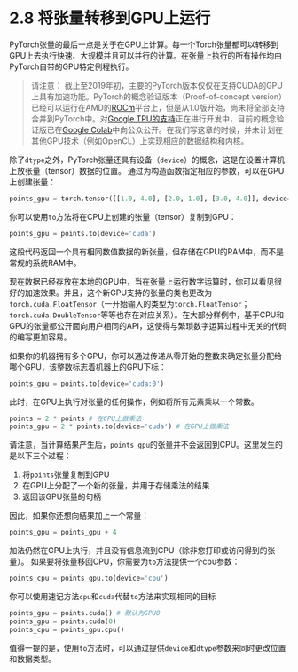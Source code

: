 # 2.8 将张量转移到GPU上运行

PyTorch张量的最后一点是关于在GPU上计算。每一个Torch张量都可以转移到GPU上去执行快速、大规模并且可以并行的计算。在张量上执行的所有操作均由PyTorch自带的GPU特定例程执行。

> 请注意：
> 截止至2019年初，主要的PyTorch版本仅仅在支持CUDA的GPU上具有加速功能。PyTorch的概念验证版本（Proof-of-concept version）已经可以运行在AMD的[ROCm](https://rocm.github.io)平台上，但是从1.0版开始，尚未将全部支持合并到PyTorch中。对[Google TPU的支持](https://github.com/pytorch/xla)正在进行开发中，目前的概念验证版已在[Google Colab](https://colab.research.google.com)中向公众公开。在我们写这章的时候，并未计划在其他GPU技术（例如OpenCL）上实现相应的数据结构和内核。

除了`dtype`之外，PyTorch张量还具有设备（`device`）的概念，这是在设置计算机上放张量（tensor）数据的位置。 通过为构造函数指定相应的参数，可以在GPU上创建张量：

```python
points_gpu = torch.tensor([[1.0, 4.0], [2.0, 1.0], [3.0, 4.0]], device='cuda')
```

你可以使用`to`方法将在CPU上创建的张量（tensor）复制到GPU：

```python
points_gpu = points.to(device='cuda')
```

这段代码返回一个具有相同数值数据的新张量，但存储在GPU的RAM中，而不是常规的系统RAM中。

现在数据已经存放在本地的GPU中，当在张量上运行数字运算时，你可以看见很好的加速效果。并且，这个新GPU支持的张量的类也更改为`torch.cuda.FloatTensor`（一开始输入的类型为`torch.FloatTensor`；`torch.cuda.DoubleTensor`等等也存在对应关系）。在大部分样例中，基于CPU和GPU的张量都公开面向用户相同的API，这使得与繁琐数字运算过程中无关的代码的编写更加容易。

如果你的机器拥有多个GPU，你可以通过传递从零开始的整数来确定张量分配给哪个GPU，该整数标志着机器上的GPU下标：

```python
points_gpu = points.to(device='cuda:0')
```

此时，在GPU上执行对张量的任何操作，例如将所有元素乘以一个常数。

```python
points = 2 * points # 在CPU上做乘法
points_gpu = 2 * points.to(device='cuda') # 在GPU上做乘法
```

请注意，当计算结果产生后，`points_gpu`的张量并不会返回到CPU。这里发生的是以下三个过程： 

1. 将`points`张量复制到GPU
2. 在GPU上分配了一个新的张量，并用于存储乘法的结果
3. 返回该GPU张量的句柄

因此，如果你还想向结果加上一个常量：

```python
points_gpu = points_gpu + 4
```

加法仍然在GPU上执行，并且没有信息流到CPU（除非您打印或访问得到的张量）。 如果要将张量移回CPU，你需要为`to`方法提供一个cpu参数：

```python
points_cpu = points_gpu.to(device='cpu')
```

你可以使用速记方法`cpu`和`cuda`代替`to`方法来实现相同的目标

```python
points_gpu = points.cuda() # 默认为GPU0
points_gpu = points.cuda(0)
points_cpu = points_gpu.cpu()
```

值得一提的是，使用`to`方法时，可以通过提供`device`和`dtype`参数来同时更改位置和数据类型。